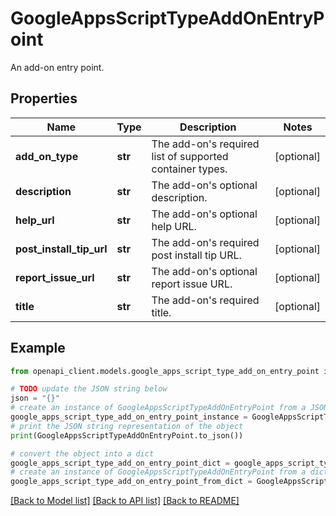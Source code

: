 # GoogleAppsScriptTypeAddOnEntryPoint

An add-on entry point.

## Properties

Name | Type | Description | Notes
------------ | ------------- | ------------- | -------------
**add_on_type** | **str** | The add-on&#39;s required list of supported container types. | [optional] 
**description** | **str** | The add-on&#39;s optional description. | [optional] 
**help_url** | **str** | The add-on&#39;s optional help URL. | [optional] 
**post_install_tip_url** | **str** | The add-on&#39;s required post install tip URL. | [optional] 
**report_issue_url** | **str** | The add-on&#39;s optional report issue URL. | [optional] 
**title** | **str** | The add-on&#39;s required title. | [optional] 

## Example

```python
from openapi_client.models.google_apps_script_type_add_on_entry_point import GoogleAppsScriptTypeAddOnEntryPoint

# TODO update the JSON string below
json = "{}"
# create an instance of GoogleAppsScriptTypeAddOnEntryPoint from a JSON string
google_apps_script_type_add_on_entry_point_instance = GoogleAppsScriptTypeAddOnEntryPoint.from_json(json)
# print the JSON string representation of the object
print(GoogleAppsScriptTypeAddOnEntryPoint.to_json())

# convert the object into a dict
google_apps_script_type_add_on_entry_point_dict = google_apps_script_type_add_on_entry_point_instance.to_dict()
# create an instance of GoogleAppsScriptTypeAddOnEntryPoint from a dict
google_apps_script_type_add_on_entry_point_from_dict = GoogleAppsScriptTypeAddOnEntryPoint.from_dict(google_apps_script_type_add_on_entry_point_dict)
```
[[Back to Model list]](../README.md#documentation-for-models) [[Back to API list]](../README.md#documentation-for-api-endpoints) [[Back to README]](../README.md)


